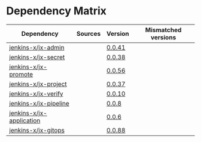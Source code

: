 # Dependency Matrix

Dependency | Sources | Version | Mismatched versions
---------- | ------- | ------- | -------------------
[jenkins-x/jx-admin](https://github.com/jenkins-x/jx-admin) |  | [0.0.41](https://github.com/jenkins-x/jx-admin/releases/tag/v0.0.41) | 
[jenkins-x/jx-secret](https://github.com/jenkins-x/jx-secret) |  | [0.0.38](https://github.com/jenkins-x/jx-secret/releases/tag/v0.0.38) | 
[jenkins-x/jx-promote](https://github.com/jenkins-x/jx-promote) |  | [0.0.56](https://github.com/jenkins-x/jx-promote/releases/tag/v0.0.56) | 
[jenkins-x/jx-project](https://github.com/jenkins-x/jx-project) |  | [0.0.37](https://github.com/jenkins-x/jx-project/releases/tag/v0.0.37) | 
[jenkins-x/jx-verify](https://github.com/jenkins-x/jx-verify) |  | [0.0.10](https://github.com/jenkins-x/jx-verify/releases/tag/v0.0.10) | 
[jenkins-x/jx-pipeline](https://github.com/jenkins-x/jx-pipeline) |  | [0.0.8](https://github.com/jenkins-x/jx-pipeline/releases/tag/v0.0.8) | 
[jenkins-x/jx-application](https://github.com/jenkins-x/jx-application) |  | [0.0.6](https://github.com/jenkins-x/jx-application/releases/tag/v0.0.6) | 
[jenkins-x/jx-gitops](https://github.com/jenkins-x/jx-gitops) |  | [0.0.88](https://github.com/jenkins-x/jx-gitops/releases/tag/v0.0.88) | 
